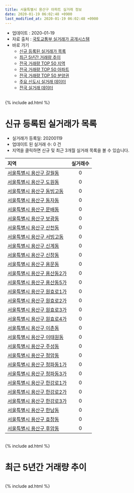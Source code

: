 ```yaml
---
title: 서울특별시 용산구 아파트 실거래 정보
date: 2020-01-19 06:02:48 +0900
last_modified_at: 2020-01-19 06:02:48 +0900
---
```


* 업데이트 : 2020-01-19
* 자료 출처 : [국토교통부 실거래가 공개시스템](http://rt.molit.go.kr)
* 바로 가기
    * [신규 등록된 실거래가 목록](#신규-등록된-실거래가-목록)
    * [최근 5년간 거래량 추이](#최근-5년간-거래량-추이)
    * [전국 거래량 TOP 50 지역](https://apt-info.github.io/apt-trade-info/최근-3개월-전국에서-가장-거래가-많이-발생한-지역)
    * [전국 거래량 TOP 50 아파트](https://apt-info.github.io/apt-trade-info/최근-3개월-전국에서-가장-거래가-많이-발생한-아파트)
    * [전국 거래량 TOP 50 분양권](https://apt-info.github.io/apt-trade-info/최근-3개월-전국에서-가장-거래가-많이-발생한-분양권)
    * [주요 신도시 실거래 데이터](https://apt-info.github.io/apt-trade-info/주요-신도시)
    * [전국 실거래 데이터](https://apt-info.github.io/apt-trade-info/전국)

<br>
{% include ad.html %}
<br>

# 신규 등록된 실거래가 목록
* 실거래가 등록일: 20200119
* 업데이트 된 실거래 수: 0 건
* 지역을 클릭하면 신규 및 최근 3개월 실거래 목록을 볼 수 있습니다.


|지역|실거래수|
|:---|:---:|
|[서울특별시 용산구 갈월동](https://apt-info.github.io/apt-trade-info/서울특별시-용산구-갈월동)|0|
|[서울특별시 용산구 도원동](https://apt-info.github.io/apt-trade-info/서울특별시-용산구-도원동)|0|
|[서울특별시 용산구 동빙고동](https://apt-info.github.io/apt-trade-info/서울특별시-용산구-동빙고동)|0|
|[서울특별시 용산구 동자동](https://apt-info.github.io/apt-trade-info/서울특별시-용산구-동자동)|0|
|[서울특별시 용산구 문배동](https://apt-info.github.io/apt-trade-info/서울특별시-용산구-문배동)|0|
|[서울특별시 용산구 보광동](https://apt-info.github.io/apt-trade-info/서울특별시-용산구-보광동)|0|
|[서울특별시 용산구 산천동](https://apt-info.github.io/apt-trade-info/서울특별시-용산구-산천동)|0|
|[서울특별시 용산구 서빙고동](https://apt-info.github.io/apt-trade-info/서울특별시-용산구-서빙고동)|0|
|[서울특별시 용산구 신계동](https://apt-info.github.io/apt-trade-info/서울특별시-용산구-신계동)|0|
|[서울특별시 용산구 신창동](https://apt-info.github.io/apt-trade-info/서울특별시-용산구-신창동)|0|
|[서울특별시 용산구 용문동](https://apt-info.github.io/apt-trade-info/서울특별시-용산구-용문동)|0|
|[서울특별시 용산구 용산동2가](https://apt-info.github.io/apt-trade-info/서울특별시-용산구-용산동2가)|0|
|[서울특별시 용산구 용산동5가](https://apt-info.github.io/apt-trade-info/서울특별시-용산구-용산동5가)|0|
|[서울특별시 용산구 원효로1가](https://apt-info.github.io/apt-trade-info/서울특별시-용산구-원효로1가)|0|
|[서울특별시 용산구 원효로2가](https://apt-info.github.io/apt-trade-info/서울특별시-용산구-원효로2가)|0|
|[서울특별시 용산구 원효로3가](https://apt-info.github.io/apt-trade-info/서울특별시-용산구-원효로3가)|0|
|[서울특별시 용산구 원효로4가](https://apt-info.github.io/apt-trade-info/서울특별시-용산구-원효로4가)|0|
|[서울특별시 용산구 이촌동](https://apt-info.github.io/apt-trade-info/서울특별시-용산구-이촌동)|0|
|[서울특별시 용산구 이태원동](https://apt-info.github.io/apt-trade-info/서울특별시-용산구-이태원동)|0|
|[서울특별시 용산구 주성동](https://apt-info.github.io/apt-trade-info/서울특별시-용산구-주성동)|0|
|[서울특별시 용산구 청암동](https://apt-info.github.io/apt-trade-info/서울특별시-용산구-청암동)|0|
|[서울특별시 용산구 청파동1가](https://apt-info.github.io/apt-trade-info/서울특별시-용산구-청파동1가)|0|
|[서울특별시 용산구 청파동3가](https://apt-info.github.io/apt-trade-info/서울특별시-용산구-청파동3가)|0|
|[서울특별시 용산구 한강로1가](https://apt-info.github.io/apt-trade-info/서울특별시-용산구-한강로1가)|0|
|[서울특별시 용산구 한강로2가](https://apt-info.github.io/apt-trade-info/서울특별시-용산구-한강로2가)|0|
|[서울특별시 용산구 한강로3가](https://apt-info.github.io/apt-trade-info/서울특별시-용산구-한강로3가)|0|
|[서울특별시 용산구 한남동](https://apt-info.github.io/apt-trade-info/서울특별시-용산구-한남동)|0|
|[서울특별시 용산구 효창동](https://apt-info.github.io/apt-trade-info/서울특별시-용산구-효창동)|0|
|[서울특별시 용산구 후암동](https://apt-info.github.io/apt-trade-info/서울특별시-용산구-후암동)|0|


<br>
{% include ad.html %}
<br>

# 최근 5년간 거래량 추이


<div style="width:100%;">
    <canvas id="deal_progress" height="200"></canvas>
</div>

<script>
new Chart(document.getElementById("deal_progress"), {
    type: 'line',
    data: {
        labels: ['201501','201502','201503','201504','201505','201506','201507','201508','201509','201510','201511','201512','201601','201602','201603','201604','201605','201606','201607','201608','201609','201610','201611','201612','201701','201702','201703','201704','201705','201706','201707','201708','201709','201710','201711','201712','201801','201802','201803','201804','201805','201806','201807','201808','201809','201810','201811','201812','201901','201902','201903','201904','201905','201906','201907','201908','201909','201910','201911','201912','202001'],
        datasets: [{
            label: '매매',
            pointRadius: 1,
            data: [158, 163, 290, 245, 188, 199, 201, 154, 158, 169, 141, 125, 108, 83, 161, 213, 311, 307, 275, 245, 298, 218, 128, 87, 71, 141, 206, 222, 457, 278, 312, 100, 142, 105, 164, 273, 404, 156, 187, 110, 120, 104, 189, 227, 107, 50, 79, 43, 24, 39, 48, 74, 105, 170, 186, 127, 138, 212, 214, 95, 10],
            borderColor: "rgba(255, 201, 14, 1)",
            backgroundColor: "rgba(255, 201, 14, 0.5)",
            fill: false,
            lineTension: 0
        },{
            label: '전월세',
            pointRadius: 1,
            data: [345, 336, 372, 348, 288, 294, 291, 246, 230, 298, 222, 250, 254, 261, 268, 255, 275, 259, 254, 275, 243, 311, 239, 317, 232, 339, 339, 280, 293, 324, 275, 287, 290, 260, 260, 315, 365, 280, 359, 300, 271, 304, 279, 302, 238, 333, 269, 284, 296, 272, 297, 270, 301, 266, 297, 344, 287, 328, 305, 164, 58],
            borderColor: "rgba(0, 141, 185, 1)",
            backgroundColor: "rgba(0, 141, 185, 0.5)",
            fill: false,
            lineTension: 0
        }
        ]
    },
    options: {
        responsive: true,
        title: {
            display: false
        },
        tooltips: {
            mode: 'index',
            intersect: false
        },
        hover: {
            mode: 'nearest',
            intersect: true
        },
        scales: {
            xAxes: [{
                display: true,
                scaleLabel: {
                    display: true,
                    labelString: '년/월'
                }
            }],
            yAxes: [{
                display: true,
                ticks: {
                    suggestedMin: 0,
                },
                scaleLabel: {
                    display: true,
                    labelString: '실거래 수'
                }
            }]
        }
    }
});

</script>


<br>
{% include ad.html %}
<br>

